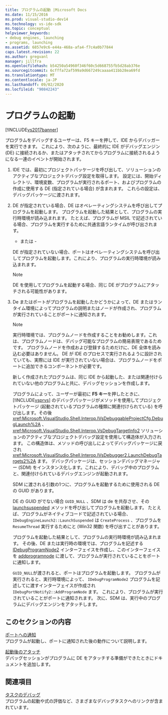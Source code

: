 ```yaml
---
title: プログラムの起動 |Microsoft Docs
ms.date: 11/15/2016
ms.prod: visual-studio-dev14
ms.technology: vs-ide-sdk
ms.topic: conceptual
helpviewer_keywords:
- debug engines, launching
- programs, launching
ms.assetid: 6857e9c6-e44a-468a-afa4-f7c4a0b77844
caps.latest.revision: 22
ms.author: gregvanl
manager: jillfra
ms.openlocfilehash: b54250a54960f346f60c5d668755fb5d28ab376e
ms.sourcegitcommit: 6cfffa72af599a9d667249caaaa411bb28ea69fd
ms.translationtype: MT
ms.contentlocale: ja-JP
ms.lasthandoff: 09/02/2020
ms.locfileid: "90842243"
---
```

# <a name="launching-a-program"></a>プログラムの起動
[!INCLUDE[vs2017banner](../../includes/vs2017banner.md)]

プログラムをデバッグするユーザーは、F5 キーを押して、IDE からデバッガーを実行できます。 これにより、次のように、最終的に IDE がデバッグエンジン (DE) に接続されるか、またはアタッチされてからプログラムに接続されるようになる一連のイベントが開始されます。  
  
1. IDE では、最初にプロジェクトパッケージを呼び出して、ソリューションのアクティブなプロジェクトデバッグ設定を取得します。 設定には、開始ディレクトリ、環境変数、プログラムが実行されるポート、およびプログラムの作成に使用する DE (指定されている場合) が含まれます。 これらの設定は、デバッグパッケージに渡されます。  
  
2. DE が指定されている場合、DE はオペレーティングシステムを呼び出してプログラムを起動します。 プログラムを起動した結果として、プログラムの実行時環境が読み込まれます。 たとえば、プログラムが MSIL で記述されている場合、プログラムを実行するために共通言語ランタイムが呼び出されます。  
  
    - または -  
  
    DE が指定されていない場合、ポートはオペレーティングシステムを呼び出してプログラムを起動します。これにより、プログラムの実行時環境が読み込まれます。  
  
   > [!NOTE]
   > DE を使用してプログラムを起動する場合、同じ DE がプログラムにアタッチされる可能性があります。  
  
3. De またはポートがプログラムを起動したかどうかによって、DE またはランタイム環境によってプログラムの説明またはノードが作成され、プログラムが実行されていることがポートに通知されます。  
  
   > [!NOTE]
   > 実行時環境では、プログラムノードを作成することをお勧めします。これは、プログラムノードは、デバッグ可能なプログラムの簡易表現であるためです。 プログラムノードを作成および登録するためだけに、DE 全体を読み込む必要はありません。 DE が IDE のプロセスで実行されるように設計されていても、実際には IDE が実行されていない場合は、プログラムノードをポートに追加できるコンポーネントが必要です。  
  
   新しく作成されたプログラムは、同じ IDE から起動した、または関連付けられていない他のプログラムと共に、デバッグセッションを作成します。  
  
   プログラムによって、ユーザーが最初に **F5 キー**を押したときに、 [!INCLUDE[vsprvs](../../includes/vsprvs-md.md)] のデバッグパッケージがメソッドを使用してプロジェクトパッケージ (起動されているプログラムの種類に関連付けられている) を呼び出します。その後 <xref:Microsoft.VisualStudio.Shell.Interop.IVsDebuggableProjectCfg.DebugLaunch%2A> 、 <xref:Microsoft.VisualStudio.Shell.Interop.VsDebugTargetInfo2> ソリューションのアクティブなプロジェクトデバッグ設定を使用して構造体が入力されます。 この構造体は、メソッドの呼び出しによってデバッグパッケージに戻され <xref:Microsoft.VisualStudio.Shell.Interop.IVsDebugger2.LaunchDebugTargets2%2A> ます。 デバッグパッケージは、セッションデバッグマネージャー (SDM) をインスタンス化します。これにより、デバッグ中のプログラムと、関連付けられているデバッグエンジンが起動されます。  
  
   SDM に渡される引数の1つに、プログラムを起動するために使用される DE の GUID があります。  
  
   DE の GUID がでない場合 `GUID_NULL` 、SDM は de を共存させ、その [launchsuspended](../../extensibility/debugger/reference/idebugenginelaunch2-launchsuspended.md) メソッドを呼び出してプログラムを起動します。 たとえば、プログラムがネイティブコードで記述されている場合、 `IDebugEngineLaunch2::LaunchSuspended` は `CreateProcess` 、プログラムを `ResumeThread` 実行するためにと (Win32 関数) を呼び出すことがあります。  
  
   プログラムを起動した結果として、プログラムの実行時環境が読み込まれます。 その後、DE または実行時の環境では、プログラムを記述する [IDebugProgramNode2](../../extensibility/debugger/reference/idebugprogramnode2.md) インターフェイスを作成し、このインターフェイスを [addprogramnode](../../extensibility/debugger/reference/idebugportnotify2-addprogramnode.md) に渡して、プログラムが実行されていることをポートに通知します。  
  
   `GUID_NULL`が渡されると、ポートはプログラムを起動します。 プログラムが実行されると、実行時環境によって、 `IDebugProgramNode2` プログラムを記述してに渡すインターフェイスが作成され `IDebugPortNotify2::AddProgramNode` ます。 これにより、プログラムが実行されていることがポートに通知されます。 次に、SDM は、実行中のプログラムにデバッグエンジンをアタッチします。  
  
## <a name="in-this-section"></a>このセクションの内容  
 [ポートへの通知](../../extensibility/debugger/notifying-the-port.md)  
 プログラムが起動し、ポートに通知された後の動作について説明します。  
  
 [起動後のアタッチ](../../extensibility/debugger/attaching-after-a-launch.md)  
 デバッグセッションがプログラムに DE をアタッチする準備ができたときにドキュメントを追加します。  
  
## <a name="related-sections"></a>関連項目  
 [タスクのデバッグ](../../extensibility/debugger/debugging-tasks.md)  
 プログラムの起動や式の評価など、さまざまなデバッグタスクへのリンクが含まれています。
